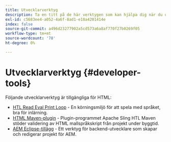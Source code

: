 ```yaml
---
title: Utvecklarverktyg
description: Ta en titt på de här verktygen som kan hjälpa dig när du utvecklar i HTML.
exl-id: c5683ee4-a052-4a6f-8ad1-e18a4201414e
index: false
source-git-commit: a496d23277902a5cd573a6a8af770f27b0269f05
workflow-type: tm+mt
source-wordcount: '78'
ht-degree: 0%

---
```



# Utvecklarverktyg {#developer-tools}

Följande utvecklarverktyg är tillgängliga för HTML:

* [HTL Read Eval Print Loop](https://github.com/adobe/aem-htl-repl) - En körningsmiljö för att spela med språket, bra för inlärning.
* [HTML Maven-plugin](https://sling.apache.org/components/htl-maven-plugin/) - Plugin-programmet Apache Sling HTL Maven stöder validering av HTML mallspråkskript från projekt under byggtid.
* [AEM Eclipse-tillägg](https://experienceleague.adobe.com/en/docs/experience-manager-cloud-service/content/implementing/developer-tools/eclipse) - Ett verktyg för backend-utvecklare som skapar och redigerar projekt för AEM.
